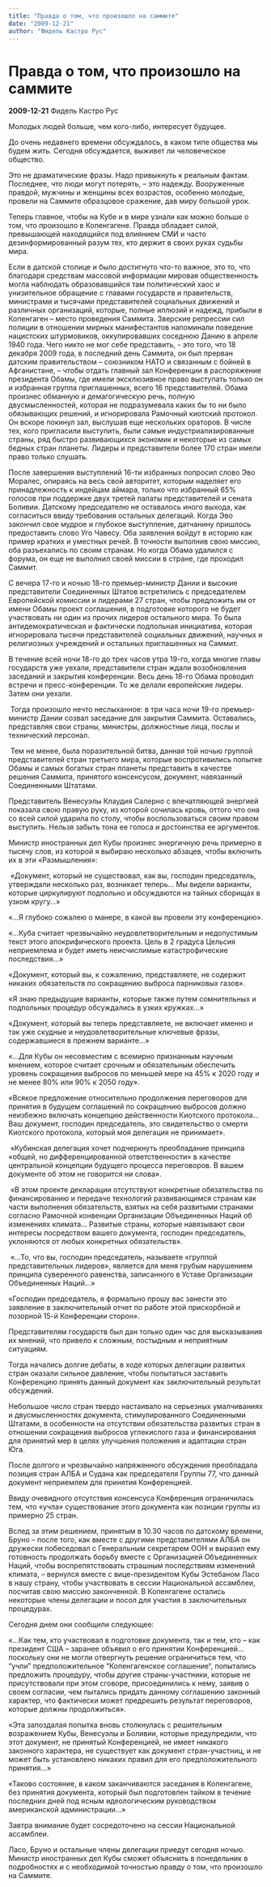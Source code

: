 ```yaml
---
title: "Правда о том, что произошло на саммите"
date: "2009-12-21"
author: "Фидель Кастро Рус"
---
```


# Правда о том, что произошло на саммите

**2009-12-21** Фидель Кастро Рус

Молодых людей больше, чем кого-либо, интересует будущее.

До очень недавнего времени обсуждалось, в каком типе общества мы будем жить. Сегодня обсуждается, выживет ли человеческое общество.

Это не драматические фразы. Надо привыкнуть к реальным фактам. Последнее, что люди могут потерять, – это надежду. Вооруженные правдой, мужчины и женщины всех возрастов, особенно молодые, провели на Саммите образцовое сражение, дав миру большой урок.

Теперь главное, чтобы на Кубе и в мире узнали как можно больше о том, что произошло в Копенгагене. Правда обладает силой, превышающей находящийся под влиянием СМИ и часто дезинформированный разум тех, кто держит в своих руках судьбы мира.

Если в датской столице и было достигнуто что-то важное, это то, что благодаря средствам массовой информации мировая общественность могла наблюдать образовавшийся там политический хаос и унизительное обращение с главами государств и правительств, министрами и тысячами представителей социальных движений и различных организаций, которые, полные иллюзий и надежд, прибыли в Копенгаген – место проведения Саммита. Зверские репрессии сил полиции в отношении мирных манифестантов напоминали поведение нацистских штурмовиков, оккупировавших соседнюю Данию в апреле 1940 года. Чего никто не мог себе представить, - это того, что 18 декабря 2009 года, в последний день Саммита, он был прерван датским правительством – союзником НАТО и связанным с бойней в Афганистане, – чтобы отдать главный зал Конференции в распоряжение президента Обамы, где имели эксклюзивное право выступать только он и избранная группа приглашенных, всего 16 представителей. Обама произнес обманную и демагогическую речь, полную двусмысленностей, которая не подразумевала каких бы то ни было обязывающих решений, и игнорировала Рамочный киотский протокол. Он вскоре покинул зал, выслушав еще нескольких ораторов. В числе тех, кого пригласили выступить, были самые индустриализированные страны, ряд быстро развивающихся экономик и некоторые из самых бедных стран планеты. Лидеры и представители более 170 стран имели право только слушать.

После завершения выступлений 16-ти избранных попросил слово Эво Моралес, опираясь на весь свой авторитет, которым наделяет его принадлежность к индейцам аймара, только что избранный 65% голосов при поддержке двух третей палаты представителей и сената Боливии. Датскому председателю не оставалось иного выхода, как согласиться ввиду требования остальных делегаций. Когда Эво закончил свое мудрое и глубокое выступление, датчанину пришлось предоставить слово Уго Чавесу. Оба заявления войдут в историю как пример кратких и уместных речей. В точности выполнив свою миссию, оба разъехались по своим странам. Но когда Обама удалился с форума, он еще не выполнил своей миссии в стране, где проходил Саммит.

С вечера 17-го и ночью 18-го премьер-министр Дании и высокие представители Соединенных Штатов встретились с председателем Европейской комиссии и лидерами 27 стран, чтобы предложить им от имени Обамы проект соглашения, в подготовке которого не будет участвовать ни один из прочих лидеров остального мира. То была антидемократическая и фактически подпольная инициатива, которая игнорировала тысячи представителей социальных движений, научных и религиозных учреждений и остальных приглашенных на Саммит.

В течение всей ночи 18-го до трех часов утра 19-го, когда многие главы государств уже уехали, представители стран ждали возобновления заседаний и закрытия конференции. Весь день 18-го Обама проводил встречи и пресс-конференции. То же делали европейские лидеры. Затем они уехали.

 Тогда произошло нечто неслыханное: в три часа ночи 19-го премьер-министр Дании созвал заседание для закрытия Саммита. Оставались, представляя свои страны, министры, должностные лица, послы и технический персонал.

 Тем не менее, была поразительной битва, данная той ночью группой представителей стран третьего мира, которые воспротивились попытке Обамы и самых богатых стран планеты представить в качестве решения Саммита, принятого консенсусом, документ, навязанный Соединенными Штатами.

Представитель Венесуэлы Клаудия Салерно с впечатляющей энергией показала свою правую руку, из которой сочилась кровь, оттого что она со всей силой ударила по столу, чтобы воспользоваться своим правом выступить. Нельзя забыть тона ее голоса и достоинства ее аргументов.

Министр иностранных дел Кубы произнес энергичную речь примерно в тысячу слов, из которой я выбираю несколько абзацев, чтобы включить их в эти «Размышления»:

 «Документ, который не существовал, как вы, господин председатель, утверждали несколько раз, возникает теперь… Мы видели варианты, которые циркулируют подпольно и обсуждаются на тайных сборищах в узком кругу…»

«…Я глубоко сожалею о манере, в какой вы провели эту конференцию».

«…Куба считает чрезвычайно неудовлетворительным и недопустимым текст этого апокрифического проекта. Цель в 2 градуса Цельсия неприемлема и будет иметь неисчислимые катастрофические последствия…»

«Документ, который вы, к сожалению, представляете, не содержит никаких обязательств по сокращению выброса парниковых газов».

«Я знаю предыдущие варианты, которые также путем сомнительных и подпольных процедур обсуждались в узких кружках…»

«Документ, который вы теперь представляете, не включает именно и так уже скудные и неудовлетворительные ключевые фразы, содержавшиеся в прежнем варианте…»

«…Для Кубы он несовместим с всемирно признанным научным мнением, которое считает срочным и обязательным обеспечить уровень сокращения выбросов по меньшей мере на 45% к 2020 году и не менее 80% или 90% к 2050 году».

«Всякое предложение относительно продолжения переговоров для принятия в будущем соглашений по сокращению выбросов должно неизбежно включать концепцию действенности Киотского протокола… Ваш документ, господин председатель, это свидетельство о смерти Киотского протокола, который моя делегация не принимает».

 «Кубинская делегация хочет подчеркнуть преобладание принципа «общей, но дифференцированной ответственности» в качестве центральной концепции будущего процесса переговоров. В вашем документе об этом не говорится ни слова».

 «В этом проекте декларации отсутствуют конкретные обязательства по финансированию и передаче технологий развивающимся странам как части выполнения обязательств, взятых на себя развитыми странами согласно Рамочной конвенции Организации Объединенных Наций об изменениях климата… Развитые страны, которые навязывают свои интересы посредством вашего документа, господин председатель, уклоняются от любых конкретных обязательств».

 «…То, что вы, господин председатель, называете «группой представительных лидеров», является для меня грубым нарушением принципа суверенного равенства, записанного в Уставе Организации Объединенных Наций…»

«Господин председатель, я формально прошу вас занести это заявление в заключительный отчет по работе этой прискорбной и позорной 15-й Конференции сторон».

Представителям государств был дан только один час для высказывания их мнений, что привело к сложным, постыдным и неприятным ситуациям.

Тогда начались долгие дебаты, в ходе которых делегации развитых стран оказали сильное давление, чтобы попытаться заставить Конференцию принять данный документ как заключительный результат обсуждений.

Небольшое число стран твердо настаивало на серьезных умалчиваниях и двусмысленностях документа, стимулированного Соединенными Штатами, в особенности на отсутствии обязательства развитых стран в отношении сокращения выбросов углекислого газа и финансирования для принятий мер в целях улучшения положения и адаптации стран Юга.

После долгого и чрезвычайно напряженного обсуждения преобладала позиция стран АЛБА и Судана как председателя Группы 77, что данный документ неприемлем для принятия Конференцией.

Ввиду очевидного отсутствия консенсуса Конференция ограничилась тем, что «учла» существование этого документа как позиции группы из примерно 25 стран.

Вслед за этим решением, принятым в 10.30 часов по датскому времени, Бруно – после того, как вместе с другими представителями АЛБА он дружески побеседовал с Генеральным секретарем ООН и выразил ему готовность продолжать борьбу вместе с Организацией Объединенных Наций, чтобы воспрепятствовать страшным последствиям изменений климата, – вернулся вместе с вице-президентом Кубы Эстебаном Ласо в нашу страну, чтобы участвовать в сессии Национальной ассамблеи, посчитав свою миссию законченной. В Копенгагене остались некоторые члены делегации и посол для участия в заключительных процедурах.

Сегодня днем они сообщили следующее:

«…Как тем, кто участвовал в подготовке документа, так и тем, кто – как президент США – заранее объявил о его принятии Конференцией… поскольку они не могли отвергнуть решение ограничиться тем, что “учли” предположительное “Копенгагенское соглашение“, попытались предложить процедуру, чтобы другие страны-участники, которые не присутствовали при этом сговоре, присоединились к нему, заявив о своем согласии, чем пытались придать данному соглашению законный характер, что фактически может предрешить результат переговоров, которые должны продолжиться».

«Эта запоздалая попытка вновь столкнулась с решительным возражением Кубы, Венесуэлы и Боливии, которые предупредили, что этот документ, не принятый Конференцией, не имеет никакого законного характера, не существует как документ стран-участниц, и не может быть установлено никаких правил для его предположительного принятия…»

«Таково состояние, в каком заканчиваются заседания в Копенгагене, без принятия документа, который был подготовлен тайком в течение последних дней под ясным идеологическим руководством американской администрации…»

Завтра внимание будет сосредоточено на сессии Национальной ассамблеи.

Ласо, Бруно и остальные члены делегации приедут сегодня ночью. Министр иностранных дел Кубы сможет объяснить в понедельник в подробностях и с необходимой точностью правду о том, что произошло на Саммите.